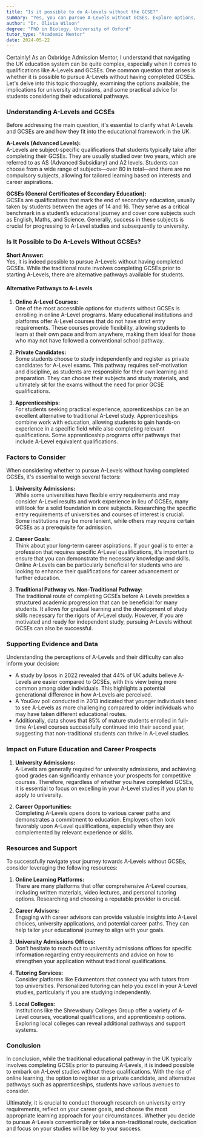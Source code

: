 ```yaml
---
title: "Is it possible to do A-levels without the GCSE?"
summary: "Yes, you can pursue A-Levels without GCSEs. Explore options, university implications, and practical advice for your educational journey."
author: "Dr. Olivia Wilson"
degree: "PhD in Biology, University of Oxford"
tutor_type: "Academic Mentor"
date: 2024-05-22
---
```


Certainly! As an Oxbridge Admission Mentor, I understand that navigating the UK education system can be quite complex, especially when it comes to qualifications like A-Levels and GCSEs. One common question that arises is whether it is possible to pursue A-Levels without having completed GCSEs. Let's delve into this topic thoroughly, examining the options available, the implications for university admissions, and some practical advice for students considering their educational pathways.

### Understanding A-Levels and GCSEs

Before addressing the main question, it's essential to clarify what A-Levels and GCSEs are and how they fit into the educational framework in the UK.

**A-Levels (Advanced Levels):**  
A-Levels are subject-specific qualifications that students typically take after completing their GCSEs. They are usually studied over two years, which are referred to as AS (Advanced Subsidiary) and A2 levels. Students can choose from a wide range of subjects—over 80 in total—and there are no compulsory subjects, allowing for tailored learning based on interests and career aspirations.

**GCSEs (General Certificates of Secondary Education):**  
GCSEs are qualifications that mark the end of secondary education, usually taken by students between the ages of 14 and 16. They serve as a critical benchmark in a student’s educational journey and cover core subjects such as English, Maths, and Science. Generally, success in these subjects is crucial for progressing to A-Level studies and subsequently to university.

### Is It Possible to Do A-Levels Without GCSEs?

**Short Answer:**  
Yes, it is indeed possible to pursue A-Levels without having completed GCSEs. While the traditional route involves completing GCSEs prior to starting A-Levels, there are alternative pathways available for students.

#### Alternative Pathways to A-Levels

1. **Online A-Level Courses:**  
   One of the most accessible options for students without GCSEs is enrolling in online A-Level programs. Many educational institutions and platforms offer A-Level courses that do not have strict entry requirements. These courses provide flexibility, allowing students to learn at their own pace and from anywhere, making them ideal for those who may not have followed a conventional school pathway.

2. **Private Candidates:**  
   Some students choose to study independently and register as private candidates for A-Level exams. This pathway requires self-motivation and discipline, as students are responsible for their own learning and preparation. They can choose their subjects and study materials, and ultimately sit for the exams without the need for prior GCSE qualifications.

3. **Apprenticeships:**  
   For students seeking practical experience, apprenticeships can be an excellent alternative to traditional A-Level study. Apprenticeships combine work with education, allowing students to gain hands-on experience in a specific field while also completing relevant qualifications. Some apprenticeship programs offer pathways that include A-Level equivalent qualifications.

### Factors to Consider

When considering whether to pursue A-Levels without having completed GCSEs, it's essential to weigh several factors:

1. **University Admissions:**  
   While some universities have flexible entry requirements and may consider A-Level results and work experience in lieu of GCSEs, many still look for a solid foundation in core subjects. Researching the specific entry requirements of universities and courses of interest is crucial. Some institutions may be more lenient, while others may require certain GCSEs as a prerequisite for admission.

2. **Career Goals:**  
   Think about your long-term career aspirations. If your goal is to enter a profession that requires specific A-Level qualifications, it's important to ensure that you can demonstrate the necessary knowledge and skills. Online A-Levels can be particularly beneficial for students who are looking to enhance their qualifications for career advancement or further education.

3. **Traditional Pathway vs. Non-Traditional Pathway:**  
   The traditional route of completing GCSEs before A-Levels provides a structured academic progression that can be beneficial for many students. It allows for gradual learning and the development of study skills necessary for the rigors of A-Level study. However, if you are motivated and ready for independent study, pursuing A-Levels without GCSEs can also be successful.

### Supporting Evidence and Data

Understanding the perceptions of A-Levels and their difficulty can also inform your decision:

- A study by Ipsos in 2022 revealed that 44% of UK adults believe A-Levels are easier compared to GCSEs, with this view being more common among older individuals. This highlights a potential generational difference in how A-Levels are perceived.
- A YouGov poll conducted in 2013 indicated that younger individuals tend to see A-Levels as more challenging compared to older individuals who may have taken different educational routes.
- Additionally, data shows that 85% of mature students enrolled in full-time A-Level courses successfully continued into their second year, suggesting that non-traditional students can thrive in A-Level studies.

### Impact on Future Education and Career Prospects

1. **University Admissions:**  
   A-Levels are generally required for university admissions, and achieving good grades can significantly enhance your prospects for competitive courses. Therefore, regardless of whether you have completed GCSEs, it is essential to focus on excelling in your A-Level studies if you plan to apply to university.

2. **Career Opportunities:**  
   Completing A-Levels opens doors to various career paths and demonstrates a commitment to education. Employers often look favorably upon A-Level qualifications, especially when they are complemented by relevant experience or skills.

### Resources and Support

To successfully navigate your journey towards A-Levels without GCSEs, consider leveraging the following resources:

1. **Online Learning Platforms:**  
   There are many platforms that offer comprehensive A-Level courses, including written materials, video lectures, and personal tutoring options. Researching and choosing a reputable provider is crucial.

2. **Career Advisors:**  
   Engaging with career advisors can provide valuable insights into A-Level choices, university applications, and potential career paths. They can help tailor your educational journey to align with your goals.

3. **University Admissions Offices:**  
   Don’t hesitate to reach out to university admissions offices for specific information regarding entry requirements and advice on how to strengthen your application without traditional qualifications.

4. **Tutoring Services:**  
   Consider platforms like Edumentors that connect you with tutors from top universities. Personalized tutoring can help you excel in your A-Level studies, particularly if you are studying independently.

5. **Local Colleges:**  
   Institutions like the Shrewsbury Colleges Group offer a variety of A-Level courses, vocational qualifications, and apprenticeship options. Exploring local colleges can reveal additional pathways and support systems.

### Conclusion

In conclusion, while the traditional educational pathway in the UK typically involves completing GCSEs prior to pursuing A-Levels, it is indeed possible to embark on A-Level studies without these qualifications. With the rise of online learning, the option to register as a private candidate, and alternative pathways such as apprenticeships, students have various avenues to consider.

Ultimately, it is crucial to conduct thorough research on university entry requirements, reflect on your career goals, and choose the most appropriate learning approach for your circumstances. Whether you decide to pursue A-Levels conventionally or take a non-traditional route, dedication and focus on your studies will be key to your success.
    